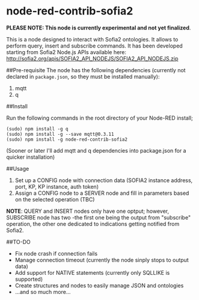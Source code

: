 node-red-contrib-sofia2
=====================

**PLEASE NOTE: This node is currently experimental and not yet finalized**.

This is a node designed to interact with Sofia2 ontologies. It allows to perform query, insert and subscribe commands.
It has been developed starting from Sofia2 Node.js APIs available here: http://sofia2.org/apis/SOFIA2_API_NODEJS/SOFIA2_API_NODEJS.zip

##Pre-requisite
The node has the following dependencies (currently not declared in `package.json`, so they must be installed manually):

 1. mqtt
 2. q


##Install

Run the following commands in the root directory of your Node-RED install;
 
    (sudo) npm install -g q
    (sudo) npm install -g --save mqtt@0.3.11
    (sudo) npm install -g node-red-contrib-sofia2

(Sooner or later I'll add mqtt and q dependencies into package.json for a quicker installation)
	
##Usage

 1. Set up a CONFIG node with connection data (SOFIA2 instance address, port, KP, KP instance, auth token)
 2. Assign a CONFIG node to a SERVER node and fill in parameters based on the selected operation (TBC)

**NOTE**: QUERY and INSERT nodes only have one optput; however, SUBSCRIBE node has two -the first one being the output from "subscribe" operation, the other one dedicated to indications getting notified from Sofia2.


##TO-DO 

 - Fix node crash if connection fails
 - Manage connection timeout (currently the node sinply stops to output data)
 - Add support for NATIVE statements (currently only SQLLIKE is supported)
 - Create structures and nodes to easily manage JSON and ontologies
 - ...and so much more...
